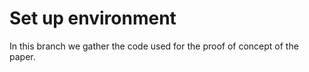 # Set up environment

In this branch we gather the code used for the proof of concept of the paper.


